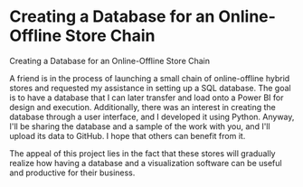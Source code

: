 # Creating a Database for an Online-Offline Store Chain


Creating a Database for an Online-Offline Store Chain

A friend is in the process of launching a small chain of online-offline hybrid stores and requested my assistance in setting up a SQL database. The goal is to have a database that I can later transfer and load onto a Power BI for design and execution. Additionally, there was an interest in creating the database through a user interface, and I developed it using Python. Anyway, I'll be sharing the database and a sample of the work with you, and I'll upload its data to GitHub. I hope that others can benefit from it.

The appeal of this project lies in the fact that these stores will gradually realize how having a database and a visualization software can be useful and productive for their business.
